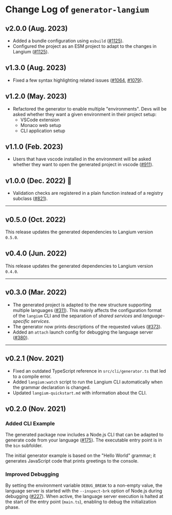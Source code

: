 # Change Log of `generator-langium`

## v2.0.0 (Aug. 2023)

* Added a bundle configuration using `esbuild` ([#1125](https://github.com/eclipse-langium/langium/pull/1125)).
* Configured the project as an ESM project to adapt to the changes in Langium ([#1125](https://github.com/eclipse-langium/langium/pull/1125)).

## v1.3.0 (Aug. 2023)

* Fixed a few syntax highlighting related issues ([#1064](https://github.com/eclipse-langium/langium/pull/1064), [#1079](https://github.com/eclipse-langium/langium/pull/1079)).

## v1.2.0 (May. 2023)

* Refactored the generator to enable multiple "environments". Devs will be asked whether they want a given environment in their project setup:
    * VSCode extension
    * Monaco web setup
    * CLI application setup

## v1.1.0 (Feb. 2023)

* Users that have vscode installed in the environment will be asked whether they want to open the generated project in vscode ([#911](https://github.com/eclipse-langium/langium/pull/911)).

## v1.0.0 (Dec. 2022) 🎉

 * Validation checks are registered in a plain function instead of a registry subclass ([#821](https://github.com/eclipse-langium/langium/pull/821)).

---

## v0.5.0 (Oct. 2022)

This release updates the generated dependencies to Langium version `0.5.0`.

## v0.4.0 (Jun. 2022)

This release updates the generated dependencies to Langium version `0.4.0`.

---

## v0.3.0 (Mar. 2022)

 * The generated project is adapted to the new structure supporting multiple languages ([#311](https://github.com/eclipse-langium/langium/pull/311)). This mainly affects the configuration format of the `langium` CLI and the separation of _shared services_ and _language-specific services_.
 * The generator now prints descriptions of the requested values ([#373](https://github.com/eclipse-langium/langium/pull/373)).
 * Added an `attach` launch config for debugging the language server ([#380](https://github.com/eclipse-langium/langium/pull/380)).

---

## v0.2.1 (Nov. 2021)

 * Fixed an outdated TypeScript reference in `src/cli/generator.ts` that led to a compile error.
 * Added `langium:watch` script to run the Langium CLI automatically when the grammar declaration is changed.
 * Updated `langium-quickstart.md` with information about the CLI.

## v0.2.0 (Nov. 2021)

### Added CLI Example

The generated package now includes a Node.js CLI that can be adapted to generate code from your language ([#175](https://github.com/eclipse-langium/langium/pull/175)). The executable entry point is in the `bin` subfolder.

The initial generator example is based on the "Hello World" grammar; it generates JavaScript code that prints greetings to the console.

### Improved Debugging

 By setting the environment variable `DEBUG_BREAK` to a non-empty value, the language server is started with the `--inspect-brk` option of Node.js during debugging ([#227](https://github.com/eclipse-langium/langium/pull/227)). When active, the language server execution is halted at the start of the entry point (`main.ts`), enabling to debug the initialization phase.
